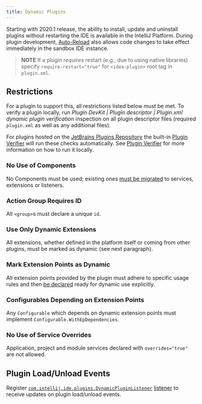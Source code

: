 ```yaml
---
title: Dynamic Plugins
---
```

<!-- Copyright 2000-2020 JetBrains s.r.o. and other contributors. Use of this source code is governed by the Apache 2.0 license that can be found in the LICENSE file. -->

Starting with 2020.1 release, the ability to install, update and uninstall plugins without restarting the IDE is available in the IntelliJ Platform.
During plugin development, [Auto-Reload](/basics/ide_development_instance.md#enabling-auto-reload) also allows code changes to take effect immediately in the sandbox IDE instance. 

> **NOTE** If a plugin _requires_ restart (e.g., due to using native libraries) specify `require-restart="true"` for `<idea-plugin>` root tag in `plugin.xml`.

## Restrictions

For a plugin to support this, all restrictions listed below must be met. To verify a plugin locally, run _Plugin DevKit | Plugin descriptor | Plugin.xml dynamic plugin verification_ 
inspection on all plugin descriptor files (required `plugin.xml` as well as any additional files).

For plugins hosted on the [JetBrains Plugins Repository](https://plugins.jetbrains.com) the built-in [Plugin Verifier](https://blog.jetbrains.com/platform/2018/07/plugins-repository-now-integrates-with-the-plugin-verification-tool/)
will run these checks automatically. See [Plugin Verifier](/reference_guide/api_changes_list.md#plugin-verifier) for more information on how to run it locally.

### No Use of Components
No Components must be used; existing ones [must be migrated](plugin_components.md) to services, extensions or listeners.

### Action Group Requires ID
All `<group>`s must declare a unique `id`.

### Use Only Dynamic Extensions
All extensions, whether defined in the platform itself or coming from other plugins, must be marked as dynamic (see next paragraph). 

### Mark Extension Points as Dynamic
All extension points provided by the plugin must adhere to specific usage rules and then [be declared](plugin_extension_points.md#dynamic-extension-points) ready for dynamic use explicitly.

### Configurables Depending on Extension Points
Any `Configurable` which depends on dynamic extension points must implement `Configurable.WithEpDependencies`.

### No Use of Service Overrides
Application, project and module services declared with `overrides="true"` are not allowed.


## Plugin Load/Unload Events
Register [`com.intellij.ide.plugins.DynamicPluginListener`](upsource:///platform/platform-impl/src/com/intellij/ide/plugins/DynamicPlugins.kt) [listener](plugin_listeners.md) to receive updates on plugin load/unload events.